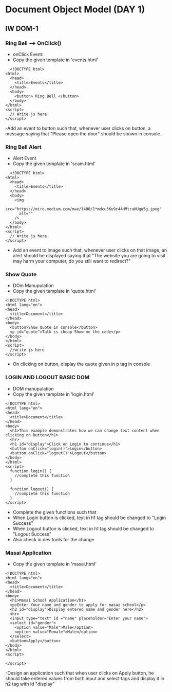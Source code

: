 # Document Object Model (DAY 1)

## IW DOM-1
### Ring Bell --> OnClick()
- onClick Event:
- Copy the given template in 'events.html'
```
  <!DOCTYPE html>
<html>
  <head>
    <title>Events</title>
  </head>
  <body>
    <button> Ring Bell </button>
  </body>
</html>
<script>
  // Write js here
</script>

```
-Add an event to button such that, whenever user clicks on button, a message saying that "Please open the door" should be shown in console.

### Ring Bell Alert
- Alert Event
- Copy the given template in 'scam.html'
```
  <!DOCTYPE html>
<html>
  <head>
    <title>Events</title>
  </head>
  <body>
    <img
      src="https://miro.medium.com/max/1400/1*mdcu3Ku9r44HMtraHUqu5g.jpeg"
      alt=""
    />
  </body>
</html>
<script>
  // Write js here
</script>

```
- Add an event to image such that, whenever user clicks on that image, an alert should be displayed saying that "The website you are going to visit may harm your computer, do you still want to redirect?"

### Show Quote
- DOm Manupulation
- Copy the given template in 'quote.html'
```
<!DOCTYPE html>
<html lang="en">
<head>
  <title>Document</title>
</head>
<body>
  <button>Show Quote in console</button>
  <p id="quote">Talk is cheap Show me the code</p>
</body>
</html>
<script>
  //write js here
</script>
```
- On clicking on button, display the quote given in p tag in console

### LOGIN AND LOGOUT BASIC DOM
- DOM manupulation
- Copy the given template in 'login.html'
```
<!DOCTYPE html>
<html lang="en">
<head>
  <title>Document</title>
</head>
<body>
  <h1>This example demonstrates how we can change text content when clicking on button</h1>
  <hr>
  <h1 id="display">Click on Login to continue</h1>
  <button onClick="login()">Login</button>
  <button onClick="logout()">Logout</button>
</body>
</html>
<script>
  function login() {
    //complete this function
  }

  function logout() {
    //complete this function
  }
</script>
```
- Complete the given functions such that
- When Login button is clicked, text in h1 tag should be changed to "Login Success"
- When Logout button is clicked, text in h1 tag should be changed to "Logout Success"
- Also check in dev tools for the change

### Masai Application
- Copy the given template in 'masai.html'
```
<!DOCTYPE html>
<html lang="en">
<head>
  <title>Document</title>
</head>
<body>
  <h1>Masai School Application</h1>
  <p>Enter Your name and gender to apply for masai school</p>
  <h2 id="display">Display entered name and gender here</h2>
  <hr>
  <input type="text" id ="name" placeholder="Enter your name">
  <select id="gender">
    <option value="Male">Male</option>
    <option value="Female">Male</option>
  </select>
  <button>Apply</button>
</body>
</html>
<script>

</script>
```
-Design an application such that when user clicks on Apply button, he should take entered values from both input and select tags and display it in h2 tag with id "display"